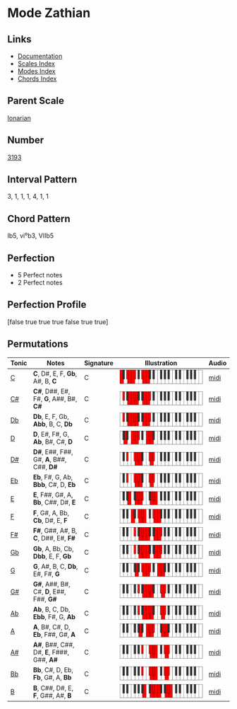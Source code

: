 # Mode Zathian

## Links

- [Documentation](README.md)
- [Scales Index](Scales.md)
- [Modes Index](Modes.md)
- [Chords Index](Chords.md)

## Parent Scale

[Ionarian](ScaleIonarian.md)

## Number

[3193](https://ianring.com/musictheory/scales/3193)

## Interval Pattern

3, 1, 1, 1, 4, 1, 1

## Chord Pattern

Ib5, vi⁰b3, VIIb5

## Perfection

- 5 Perfect notes
- 2 Perfect notes

## Perfection Profile

[false true true true false true true]

## Permutations

| Tonic | Notes | Signature | Illustration | Audio |
|-------|-------|-----------|--------------|-------|
| [C](ModeCNaturalZathian.md) | **C**, D#, E, F, **Gb**, A#, B, **C** | C | ![CNaturalZathian](ModeCNaturalZathian.png) | [midi](https://github.com/edipermadi/music/blob/main/docs/ModeCNaturalZathian.mid?raw=true) |
| [C#](ModeCSharpZathian.md) | **C#**, D##, E#, F#, **G**, A##, B#, **C#** | C | ![CSharpZathian](ModeCSharpZathian.png) | [midi](https://github.com/edipermadi/music/blob/main/docs/ModeCSharpZathian.mid?raw=true) |
| [Db](ModeDFlatZathian.md) | **Db**, E, F, Gb, **Abb**, B, C, **Db** | C | ![DFlatZathian](ModeDFlatZathian.png) | [midi](https://github.com/edipermadi/music/blob/main/docs/ModeDFlatZathian.mid?raw=true) |
| [D](ModeDNaturalZathian.md) | **D**, E#, F#, G, **Ab**, B#, C#, **D** | C | ![DNaturalZathian](ModeDNaturalZathian.png) | [midi](https://github.com/edipermadi/music/blob/main/docs/ModeDNaturalZathian.mid?raw=true) |
| [D#](ModeDSharpZathian.md) | **D#**, E##, F##, G#, **A**, B##, C##, **D#** | C | ![DSharpZathian](ModeDSharpZathian.png) | [midi](https://github.com/edipermadi/music/blob/main/docs/ModeDSharpZathian.mid?raw=true) |
| [Eb](ModeEFlatZathian.md) | **Eb**, F#, G, Ab, **Bbb**, C#, D, **Eb** | C | ![EFlatZathian](ModeEFlatZathian.png) | [midi](https://github.com/edipermadi/music/blob/main/docs/ModeEFlatZathian.mid?raw=true) |
| [E](ModeENaturalZathian.md) | **E**, F##, G#, A, **Bb**, C##, D#, **E** | C | ![ENaturalZathian](ModeENaturalZathian.png) | [midi](https://github.com/edipermadi/music/blob/main/docs/ModeENaturalZathian.mid?raw=true) |
| [F](ModeFNaturalZathian.md) | **F**, G#, A, Bb, **Cb**, D#, E, **F** | C | ![FNaturalZathian](ModeFNaturalZathian.png) | [midi](https://github.com/edipermadi/music/blob/main/docs/ModeFNaturalZathian.mid?raw=true) |
| [F#](ModeFSharpZathian.md) | **F#**, G##, A#, B, **C**, D##, E#, **F#** | C | ![FSharpZathian](ModeFSharpZathian.png) | [midi](https://github.com/edipermadi/music/blob/main/docs/ModeFSharpZathian.mid?raw=true) |
| [Gb](ModeGFlatZathian.md) | **Gb**, A, Bb, Cb, **Dbb**, E, F, **Gb** | C | ![GFlatZathian](ModeGFlatZathian.png) | [midi](https://github.com/edipermadi/music/blob/main/docs/ModeGFlatZathian.mid?raw=true) |
| [G](ModeGNaturalZathian.md) | **G**, A#, B, C, **Db**, E#, F#, **G** | C | ![GNaturalZathian](ModeGNaturalZathian.png) | [midi](https://github.com/edipermadi/music/blob/main/docs/ModeGNaturalZathian.mid?raw=true) |
| [G#](ModeGSharpZathian.md) | **G#**, A##, B#, C#, **D**, E##, F##, **G#** | C | ![GSharpZathian](ModeGSharpZathian.png) | [midi](https://github.com/edipermadi/music/blob/main/docs/ModeGSharpZathian.mid?raw=true) |
| [Ab](ModeAFlatZathian.md) | **Ab**, B, C, Db, **Ebb**, F#, G, **Ab** | C | ![AFlatZathian](ModeAFlatZathian.png) | [midi](https://github.com/edipermadi/music/blob/main/docs/ModeAFlatZathian.mid?raw=true) |
| [A](ModeANaturalZathian.md) | **A**, B#, C#, D, **Eb**, F##, G#, **A** | C | ![ANaturalZathian](ModeANaturalZathian.png) | [midi](https://github.com/edipermadi/music/blob/main/docs/ModeANaturalZathian.mid?raw=true) |
| [A#](ModeASharpZathian.md) | **A#**, B##, C##, D#, **E**, F###, G##, **A#** | C | ![ASharpZathian](ModeASharpZathian.png) | [midi](https://github.com/edipermadi/music/blob/main/docs/ModeASharpZathian.mid?raw=true) |
| [Bb](ModeBFlatZathian.md) | **Bb**, C#, D, Eb, **Fb**, G#, A, **Bb** | C | ![BFlatZathian](ModeBFlatZathian.png) | [midi](https://github.com/edipermadi/music/blob/main/docs/ModeBFlatZathian.mid?raw=true) |
| [B](ModeBNaturalZathian.md) | **B**, C##, D#, E, **F**, G##, A#, **B** | C | ![BNaturalZathian](ModeBNaturalZathian.png) | [midi](https://github.com/edipermadi/music/blob/main/docs/ModeBNaturalZathian.mid?raw=true) |

